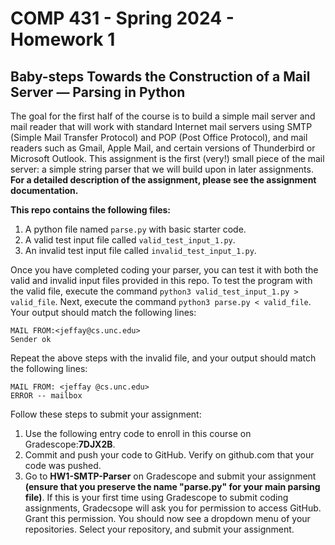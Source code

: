 # COMP 431 - Spring 2024 - Homework 1 
## Baby-steps Towards the Construction of a Mail Server — Parsing in Python
The goal for the first half of the course is to build a simple mail server and mail reader that will work with standard Internet mail servers using SMTP (Simple Mail Transfer Protocol) and POP (Post Office Protocol), and mail readers such as Gmail, Apple Mail, and certain versions of Thunderbird or Microsoft Outlook. This assignment is the first (very!) small piece of the mail server: a simple string parser that we will build upon in later assignments. 
**For a detailed description of the assignment, please see the assignment documentation.**

**This repo contains the following files:**
1. A python file named ``parse.py`` with basic starter code.
2. A valid test input file called ``valid_test_input_1.py``.
3. An invalid test input file called ``invalid_test_input_1.py``.

Once you have completed coding your parser, you can test it with both the valid and invalid input files provided in this repo. To test the program with the valid file, execute the command ``python3 valid_test_input_1.py > valid_file``. Next, execute the command ``python3 parse.py < valid_file``. Your output should match the following lines:


``MAIL FROM:<jeffay@cs.unc.edu>`` <br /> ``Sender ok``

Repeat the above steps with the invalid file, and your output should match the following lines:

``MAIL FROM: <jeffay @cs.unc.edu>`` <br /> ``ERROR -- mailbox``

Follow these steps to submit your assignment:
1. Use the following entry code to enroll in this course on Gradescope:**7DJX2B**.
2. Commit and push your code to GitHub. Verify on github.com that your code was pushed.
3. Go to **HW1-SMTP-Parser** on Gradescope and submit your assignment **(ensure that you preserve the name "parse.py" for your main parsing file)**. If this is your first time using Gradescope
to submit coding assignments, Gradecsope will ask you for permission to access GitHub. Grant this permission. You should now see a dropdown menu of your repositories. Select your repository, and submit your assignment.



